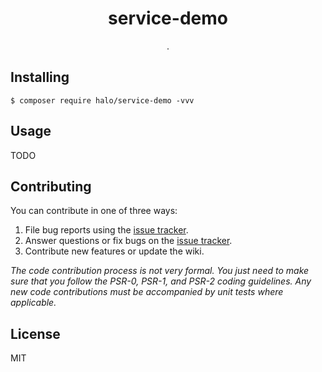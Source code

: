<h1 align="center"> service-demo </h1>

<p align="center"> .</p>


## Installing

```shell
$ composer require halo/service-demo -vvv
```

## Usage

TODO

## Contributing

You can contribute in one of three ways:

1. File bug reports using the [issue tracker](https://github.com/halo/service-demo/issues).
2. Answer questions or fix bugs on the [issue tracker](https://github.com/halo/service-demo/issues).
3. Contribute new features or update the wiki.

_The code contribution process is not very formal. You just need to make sure that you follow the PSR-0, PSR-1, and PSR-2 coding guidelines. Any new code contributions must be accompanied by unit tests where applicable._

## License

MIT
